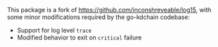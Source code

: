 This package is a fork of https://github.com/inconshreveable/log15, with some
minor modifications required by the go-kdchain codebase:

 * Support for log level `trace`
 * Modified behavior to exit on `critical` failure
